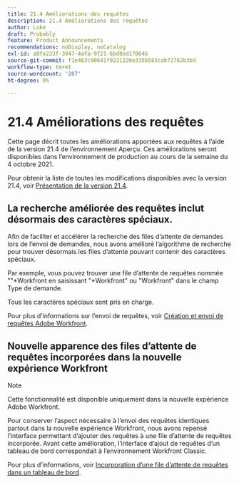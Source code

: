 ```yaml
---
title: 21.4 Améliorations des requêtes
description: 21.4 Améliorations des requêtes
author: Luke
draft: Probably
feature: Product Announcements
recommendations: noDisplay, noCatalog
exl-id: a8fe233f-3947-4afa-9f21-6bd8ed170646
source-git-commit: f1e463c90641f9221228e335b583cab72762b3bd
workflow-type: tm+mt
source-wordcount: '207'
ht-degree: 0%

---
```


# 21.4 Améliorations des requêtes

Cette page décrit toutes les améliorations apportées aux requêtes à l’aide de la version 21.4 de l’environnement Aperçu. Ces améliorations seront disponibles dans l’environnement de production au cours de la semaine du 4 octobre 2021.

Pour obtenir la liste de toutes les modifications disponibles avec la version 21.4, voir [Présentation de la version 21.4](../../../product-announcements/product-releases/21.4-release-activity/21-4-release-overview.md).

## La recherche améliorée des requêtes inclut désormais des caractères spéciaux.

Afin de faciliter et accélérer la recherche des files d’attente de demandes lors de l’envoi de demandes, nous avons amélioré l’algorithme de recherche pour trouver désormais les files d’attente pouvant contenir des caractères spéciaux.

Par exemple, vous pouvez trouver une file d’attente de requêtes nommée &quot;&quot;&#42;Workfront en saisissant &quot;&#42;Workfront&quot; ou &quot;Workfront&quot; dans le champ Type de demande.

Tous les caractères spéciaux sont pris en charge.

Pour plus d’informations sur l’envoi de requêtes, voir [Création et envoi de requêtes Adobe Workfront](/help/quicksilver/manage-work/requests/create-requests/create-submit-requests.md).

## Nouvelle apparence des files d’attente de requêtes incorporées dans la nouvelle expérience Workfront

>[!NOTE]
>
>Cette fonctionnalité est disponible uniquement dans la nouvelle expérience Adobe Workfront.

Pour conserver l’aspect nécessaire à l’envoi des requêtes identiques partout dans la nouvelle expérience Workfront, nous avons repensé l’interface permettant d’ajouter des requêtes à une file d’attente de requêtes incorporée. Avant cette amélioration, l’interface d’ajout de requêtes d’un tableau de bord correspondait à l’environnement Workfront Classic.

Pour plus d’informations, voir [Incorporation d’une file d’attente de requêtes dans un tableau de bord](../../../reports-and-dashboards/dashboards/creating-and-managing-dashboards/embed-request-queue-dashboard.md).


